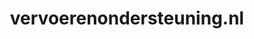 ---
layout: post
title:  "vervoerenondersteuning.nl"
internal_url:  "/data/vervoerenondersteuning.nl.html"
categories: dutchgov
---